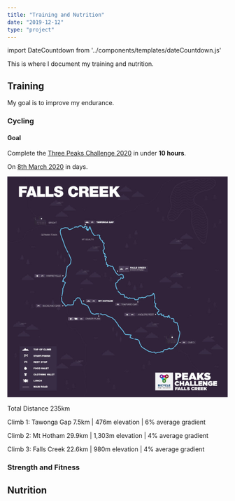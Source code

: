 ```yaml
---
title: "Training and Nutrition"
date: "2019-12-12"
type: "project"
---
```

import DateCountdown from '../components/templates/dateCountdown.js'

This is where I document my training and nutrition.

## Training
My goal is to improve my endurance.

### Cycling

#### Goal
Complete the [Three Peaks Challenge 2020](https://www.bicyclenetwork.com.au/rides-and-events/peaks-challenge/) in under **10 hours**.

On <u>8th March 2020</u> in **<DateCountdown />** days.

![Three Peaks 2020](./images/three-peaks-2020.jpg)

Total Distance 235km

Climb 1: Tawonga Gap
7.5km | 476m elevation | 6% average gradient 

Climb 2: Mt Hotham
29.9km | 1,303m elevation | 4% average gradient 

 Climb 3: Falls Creek
22.6km | 980m elevation | 4% average gradient 

### Strength and Fitness
## Nutrition

